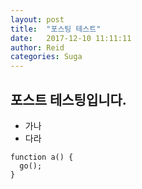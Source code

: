 ```yaml
---
layout: post
title:  "포스팅 테스트"
date:   2017-12-10 11:11:11
author: Reid
categories: Suga
---
```


## 포스트 테스팅입니다.
* 가나
* 다라
```
function a() {
  go();
}
```
